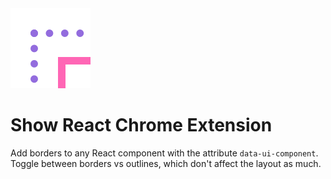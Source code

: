 <img src="https://github.com/daverau-optimizely/show_react/blob/master/icon.png" />

# Show React Chrome Extension

Add borders to any React component with the attribute `data-ui-component`.
Toggle between borders vs outlines, which don't affect the layout as much.
